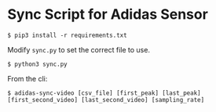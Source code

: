 # Sync Script for Adidas Sensor

`$ pip3 install -r requirements.txt`

Modify `sync.py` to set the correct file to use.

`$ python3 sync.py`

From the cli:

`$ adidas-sync-video [csv_file] [first_peak] [last_peak] [first_second_video] [last_second_video] [sampling_rate]`
